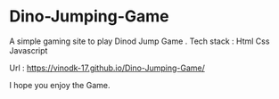 # Dino-Jumping-Game

A simple gaming site to play Dinod Jump Game .
Tech stack :
Html
Css
Javascript

Url :  https://vinodk-17.github.io/Dino-Jumping-Game/

I hope you enjoy the Game.
